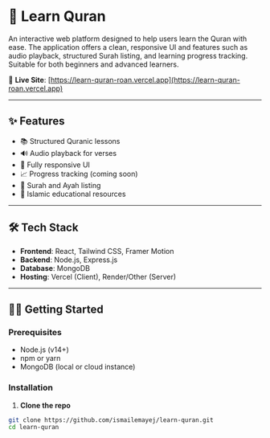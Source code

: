 # 📖 Learn Quran

An interactive web platform designed to help users learn the Quran with ease. The application offers a clean, responsive UI and features such as audio playback, structured Surah listing, and learning progress tracking. Suitable for both beginners and advanced learners.

🚀 **Live Site**: [https://learn-quran-roan.vercel.app](https://learn-quran-roan.vercel.app)

---

## ✨ Features

- 📚 Structured Quranic lessons
- 🔊 Audio playback for verses
- 📱 Fully responsive UI
- 📈 Progress tracking (coming soon)
- 📖 Surah and Ayah listing
- 🕌 Islamic educational resources

---

## 🛠️ Tech Stack

- **Frontend**: React, Tailwind CSS, Framer Motion
- **Backend**: Node.js, Express.js
- **Database**: MongoDB
- **Hosting**: Vercel (Client), Render/Other (Server)

---

## 🧑‍💻 Getting Started

### Prerequisites

- Node.js (v14+)
- npm or yarn
- MongoDB (local or cloud instance)

### Installation

1. **Clone the repo**

```bash
git clone https://github.com/ismailemayej/learn-quran.git
cd learn-quran
```
